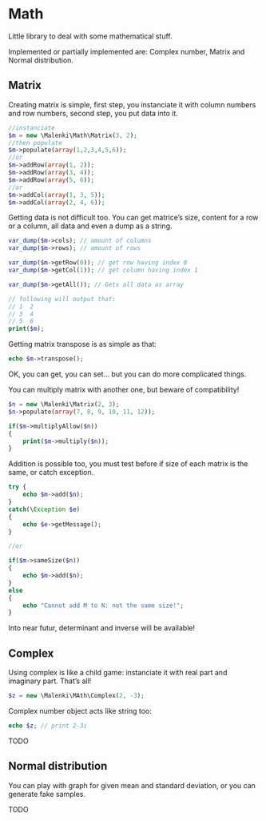 # Math

Little library to deal with some mathematical stuff.

Implemented or partially implemented are: Complex number, Matrix and Normal distribution.

## Matrix

Creating matrix is simple, first step, you instanciate it with column numbers and row numbers, second step, you put data into it.

```php
//instanciate
$m = new \Malenki\Math\Matrix(3, 2);
//then populate
$m->populate(array(1,2,3,4,5,6));
//or
$m->addRow(array(1, 2));
$m->addRow(array(3, 4));
$m->addRow(array(5, 6));
//or
$m->addCol(array(1, 3, 5));
$m->addCol(array(2, 4, 6));
```

Getting data is not difficult too. You can get matrice’s size, content for a row or a column, all data and even a dump as a string.

```php
var_dump($m->cols); // amount of columns
var_dump($m->rows); // amount of rows

var_dump($m->getRow(0)); // get row having index 0
var_dump($m->getCol(1)); // get column having index 1

var_dump($m->getAll()); // Gets all data as array

// following will output that:
// 1  2
// 3  4
// 5  6
print($m);
```

Getting matrix transpose is as simple as that:

```php
echo $m->transpose();
```

OK, you can get, you can set… but you can do more complicated things.

You can multiply matrix with another one, but beware of compatibility!

```php
$n = new \Malenki\Matrix(2, 3);
$n->populate(array(7, 8, 9, 10, 11, 12));

if($m->multiplyAllow($n))
{
    print($m->multiply($n));
}
```

Addition is possible too, you must test before if size of each matrix is the same, or catch exception.

```php
try {
    echo $m->add($n);
}
catch(\Exception $e)
{
    echo $e->getMessage();
}

//or

if($m->sameSize($n))
{
    echo $m->add($n);
}
else
{
    echo "Cannot add M to N: not the same size!";
}
```

Into near futur, determinant and inverse will be available!



## Complex

Using complex is like a child game: instanciate it with real part and imaginary part. That’s all!

```php
$z = new \Malenki\MAth\Complex(2, -3);
```

Complex number object acts like string too:

```php
echo $z; // print 2-3i
```

TODO

## Normal distribution

You can play with graph for given mean and standard deviation, or you can generate fake samples.

TODO

